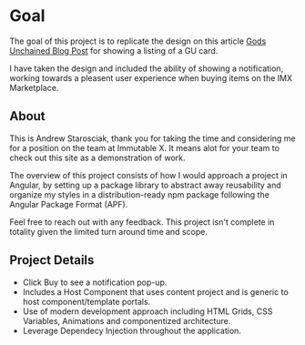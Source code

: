 # Goal

The goal of this project is to replicate the design on this article [Gods Unchained Blog Post](https://blog.godsunchained.com/2021/04/07/immutable-x-marketplace-early-access/) for showing a listing of a GU card.

I have taken the design and included the ability of showing a notification,
working towards a pleasent user experience when buying items on the IMX
Marketplace.

## About

This is Andrew Starosciak, thank you for taking the time
and considering me for a position on the team at Immutable X. It means alot
for your team to check out this site as a demonstration of work.

The overview of this project consists of how I would approach a project in
Angular, by setting up a package library to abstract away reusability and
organize my styles in a distribution-ready npm package following the Angular
Package Format (APF).

Feel free to reach out with any feedback. This project isn't complete in
totality given the limited turn around time and scope.

## Project Details

- Click Buy to see a notification pop-up.
- Includes a Host Component that uses content project and is generic to host
  component/template portals.
- Use of modern development approach including HTML Grids, CSS Variables,
  Animations and componentized architecture.
- Leverage Dependecy Injection throughout the application.
